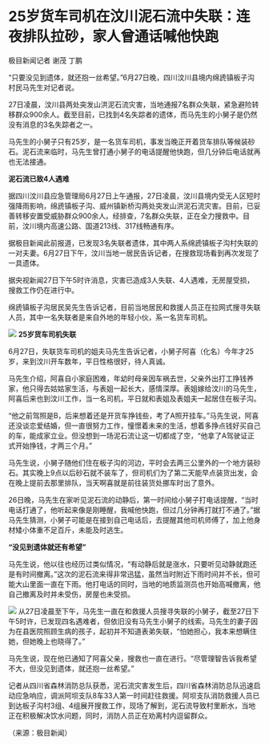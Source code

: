

# 25岁货车司机在汶川泥石流中失联：连夜排队拉砂，家人曾通话喊他快跑

极目新闻记者 谢茂 丁鹏

“只要没见到遗体，就还抱一丝希望。”6月27日晚，四川汶川县境内绵虒镇板子沟村民马先生对记者说。

27日凌晨，汶川县两处突发山洪泥石流灾害，当地通报7名群众失联，紧急避险转移群众900余人。截至目前，已找到4名失踪者的遗体，而马先生的小舅子是仍然没有消息的3名失踪者之一。

马先生的小舅子只有25岁，是一名货车司机，事发当晚正开着货车排队等候装砂石。泥石流来临时，马先生曾打通小舅子的电话提醒他快跑，但几分钟后电话就再也无法接通。

**泥石流已致4人遇难**

据四川汶川县应急管理局6月27日上午通报，27日凌晨，汶川县境内受无人区短时强降雨影响，绵虒镇板子沟、威州镇新桥沟两处突发山洪泥石流灾害。目前，已妥善转移安置受威胁群众900余人。经排查，7名群众失联，正在全力搜救中。目前，汶川境内高速公路、国道213线、317线畅通有序。

据极目新闻此前报道，已发现3名失联者遗体，其中两人系绵虒镇板子沟村失联的一对夫妻。6月27日下午，汶川当地一居民告诉记者，在搜救现场看到再次发现了一具遗体。

据央视新闻27日下午5时许消息，灾害已造成3人失联、4人遇难，无房屋受损，搜救工作仍在进行中。

绵虒镇板子沟居民吴先生告诉记者，目前当地居民和救援人员正在拉网式搜寻失联人员，其中一名失联者是来自外地的年轻小伙，系一名货车司机。

![](https://inews.gtimg.com/om_bt/Ojdi5kfo-W_njl7sNZ7CvOVOgWn68auepBTHUlOLzjE_wAA/1000)
**25岁货车司机失联**

6月27日，失联货车司机的姐夫马先生告诉记者，小舅子阿喜（化名）今年才25岁，来到汶川开车数年，平日性格很好，待人真诚。

马先生介绍，阿喜自小家庭困难，年幼时母亲因车祸去世，父亲外出打工挣钱养家，他只得去姑姑家生活，与表姐一起长大，感情深厚。表姐嫁给汶川的马先生，阿喜后来也到汶川工作，当一名司机，平日就和表姐及表姐夫一起居住在板子沟。

“他之前驾照是B，后来想着还是开货车挣钱些，考了A照开挂车。”马先生说，阿喜还没谈恋爱结婚，但一直很努力工作，憧憬着未来的生活，想着多挣点钱好买自己的车，能成家立业。但没想到一场泥石流让这一切都成了空，“他拿了A驾驶证正式开始挣钱，才两三个月。”

马先生说，小舅子随他们住在板子沟的河边，平时会去两三公里外的一个地方装砂石。其实晚上9点以后砂石就不装车了，但司机们为了第二天能早点装货出发，会在晚上提前去那里排队，当天啊喜就是前往装货处挪车时出了意外。

26日晚，马先生在家听见泥石流的动静后，第一时间给小舅子打电话提醒，“当时电话打通了，他听起来像是刚睡醒，我喊他快跑，但过几分钟再打就打不通了。”据马先生猜测，小舅子可能是在接到自己电话后，去提醒其他司机师傅了，加上他身材矮小体重不足百斤，未能及时逃生。

**“没见到遗体就还有希望”**

马先生说，他以往也经历过类似情况，“有动静后就是涨水，只要听见动静就跑还是有时间撤离。”这次的泥石流来得非常迅猛，虽然当时附近下雨时间并不长，但可能大山里面一直在下雨。他打电话的同时，当地的地质监测员也开始高喊撤离，他自己撤离及时并未受伤，房屋也未受损。

![](https://inews.gtimg.com/om_bt/Or9FaVB4laT_oha0EG_qXNCr1dwRykU-O-QQ4Pzj7Q2HgAA/1000)
从27日凌晨至下午，马先生一直在和救援人员搜寻失联的小舅子，截至27日下午5时许，已发现四名遇难者，但依旧没有马先生小舅子的线索。马先生的妻子因为在县医院照顾生病的孩子，起初并不知道表弟失联，“怕她担心，我本来想瞒住她，但她晚上也晓得了。”

马先生说，现在他已通知了阿喜父亲，搜救也一直在进行。“尽管理智告诉我希望不大，但没见到遗体，就还抱一丝希望。”

记者从四川省森林消防总队获悉，泥石流灾害发生后，四川省森林消防总队迅速启动应急响应，调派阿坝支队8车33人第一时间赶往救援。阿坝支队消防救援人员已到达板子沟村3组、4组展开搜救工作，现场了解到，泥石流导致村里断水，当地正在积极解决饮水问题，同时，消防人员正在劝离村内逗留群众。

（来源：极目新闻）

